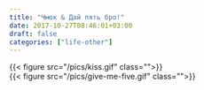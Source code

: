 ```yaml
---
title: "Чмок & Дай пять бро!"
date: 2017-10-27T08:46:01+03:00
draft: false
categories: ["life-other"]
---
```


<div class="row">
  <div class="col-sm-6">
    {{< figure src="/pics/kiss.gif" class="">}}
  </div>
  <div class="col-sm-6">
    {{< figure src="/pics/give-me-five.gif" class="">}}
  </div>
</div>

<!--more-->
